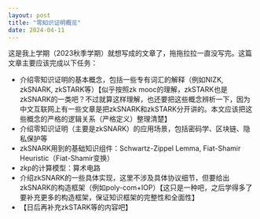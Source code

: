 ```yaml
---
layout: post
title: "零知识证明概览"
date: 2024-04-11
---
```


这是我上学期（2023秋季学期）就想写成的文章了，拖拖拉拉一直没写完。这篇文章主要应该完成以下任务：
* 介绍零知识证明的基本概念，包括一些专有词汇的解释（例如NIZK, zkSNARK, zkSTARK等）【似乎按照zk mooc的理解，zkSTARK也是zkSNARK的一类吧？不过就算这样理解，也还要把这些概念辨析一下，因为中文互联网上有一些文章是把zkSNARK和zkSTARK分开讲的。本文应该把这些概念的严格的逻辑关系（严格定义）整理清楚】
* 介绍零知识证明（主要是zkSNARK）的应用场景，包括密码学、区块链、隐私保护等
* zkSNARK用到的基础知识组件：Schwartz-Zippel Lemma, Fiat-Shamir Heuristic（Fiat-Shamir变换）
* zkp的计算模型：算术电路
* 介绍zkSNARK的一些具体实现，这里不涉及具体协议细节，但要给出zkSNARK的构造框架（例如poly-com+IOP）【这只是一种吧，之后学得多了要补充更多的构造框架，保证知识框架的完整性和全面性】
* 【日后再补充zkSTARK等的内容吧】